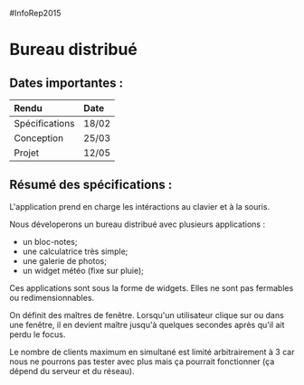 #InfoRep2015

Bureau distribué
======================
Dates importantes :
----------------------
|Rendu|Date|
|:---|:--|
|Spécifications|18/02|
|Conception|25/03|
|Projet|12/05|

Résumé des spécifications :
------------------------------
L'application prend en charge les intéractions au clavier et à la souris.

Nous déveloperons un bureau distribué avec plusieurs applications : 
- un bloc-notes;
- une calculatrice très simple;
- une galerie de photos;
- un widget météo (fixe sur pluie);

Ces applications sont sous la forme de widgets. Elles ne sont pas fermables ou redimensionnables. 

On définit des maîtres de fenêtre. Lorsqu'un utilisateur clique sur ou dans une fenêtre, il en devient maître jusqu'à quelques secondes après qu'il ait perdu le focus.

Le nombre de clients maximum en simultané est limité arbitrairement à 3 car nous ne pourrons pas tester avec plus mais ça pourrait fonctionner (ça dépend du serveur et du réseau).

